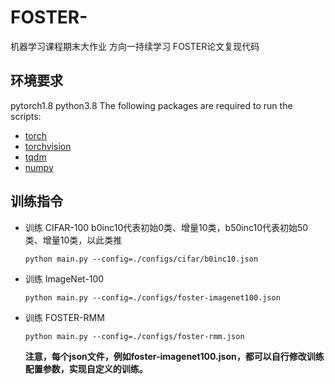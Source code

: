 # FOSTER-
机器学习课程期末大作业 方向一持续学习 FOSTER论文复现代码

## 环境要求
pytorch1.8 python3.8
The following packages are required to run the scripts:

- [torch](https://github.com/pytorch/pytorch)
- [torchvision](https://github.com/pytorch/vision)
- [tqdm](https://github.com/tqdm/tqdm)
- [numpy](https://github.com/numpy/numpy)

## 训练指令

- 训练 CIFAR-100
b0inc10代表初始0类、增量10类，b50inc10代表初始50类、增量10类，以此类推
  ```
  python main.py --config=./configs/cifar/b0inc10.json
  ```
- 训练 ImageNet-100

  ```
  python main.py --config=./configs/foster-imagenet100.json
  ```
- 训练 FOSTER-RMM

  ```
  python main.py --config=./configs/foster-rmm.json
  ```
  
  **注意，每个json文件，例如foster-imagenet100.json，都可以自行修改训练配置参数，实现自定义的训练。**
